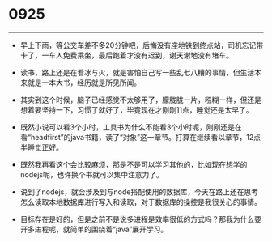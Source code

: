 # 0925
---

- 早上下雨，等公交车差不多20分钟吧，后悔没有座地铁到终点站，司机忘记带卡了，一车人免费乘坐，最后跑着才没有迟到，谢天谢地没有堵车。

- 读书，路上还是在看冰与火，就是害怕自己写一些乱七八糟的事情，但生活本来就是一本大书，经历就是所见所闻。

- 其实到这个时候，脑子已经感觉不太够用了，朦胧胧一片，糨糊一样，但还是想着要坚持一下，习惯了就好了，毕竟现在才刚刚11点，睡觉还是太早了。

- 既然小说可以看3个小时，工具书为什么不能看3个小时呢，刚刚还是在看“headfirst”的java书籍，读了“对象”这一章节。打算在继续看以章节，12点半睡觉正好。

- 既然我再看这个会比较麻烦，那是不是可以学习其他的，比如现在想学的nodejs呢，也许换个书就可以集中注意力了。

- 说到了nodejs，就会涉及到与node搭配使用的数据库，今天在路上还在思考怎么读取本地数据库进行写入和读取，对于数据库的操控是我很关心的事情。

- 目标存在是好的，但是之前不是说多进程是效率很低的方式吗？那我为什么要开多进程呢，就简单的围绕着“java”展开学习。
